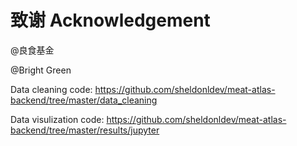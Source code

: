 # 致谢 Acknowledgement

@良食基金

@Bright Green

Data cleaning code:
https://github.com/sheldonldev/meat-atlas-backend/tree/master/data_cleaning

Data visulization code:
https://github.com/sheldonldev/meat-atlas-backend/tree/master/results/jupyter

